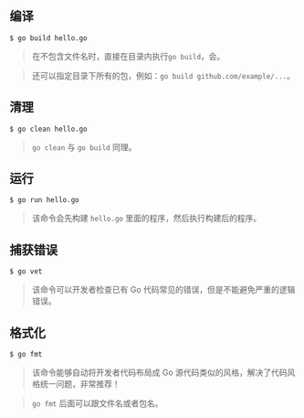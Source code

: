 ## 编译
```shell
$ go build hello.go
```

> 在不包含文件名时，直接在目录内执行`go build`，会。

> 还可以指定目录下所有的包，例如：`go build github.com/example/...`。

## 清理
```shell
$ go clean hello.go
```

> `go clean` 与 `go build` 同理。

## 运行
```shell
$ go run hello.go
```

> 该命令会先构建 `hello.go` 里面的程序，然后执行构建后的程序。

## 捕获错误
```shell
$ go vet
```

> 该命令可以开发者检查已有 Go 代码常见的错误，但是不能避免严重的逻辑错误。

## 格式化
```shell
$ go fmt
```

> 该命令能够自动将开发者代码布局成 Go 源代码类似的风格，解决了代码风格统一问题，非常推荐！

> `go fmt` 后面可以跟文件名或者包名。